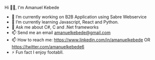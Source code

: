 Hi 👋🏾, I'm Amanuel Kebede

- 🔭 I’m currently working on B2B Application using Sabre Webservice
- 🌱 I’m currently learning Javascript, React and Python.
- 💬 Ask me about C#, C and .Net frameworks
- 📫 Send me an email amanuelkebede@gmail.com
- 📫 How to reach me: https://www.linkedin.com/in/amanuelkebede OR https://twitter.com/amanuelkebede6          
- ⚡ Fun fact I enjoy footabll.
